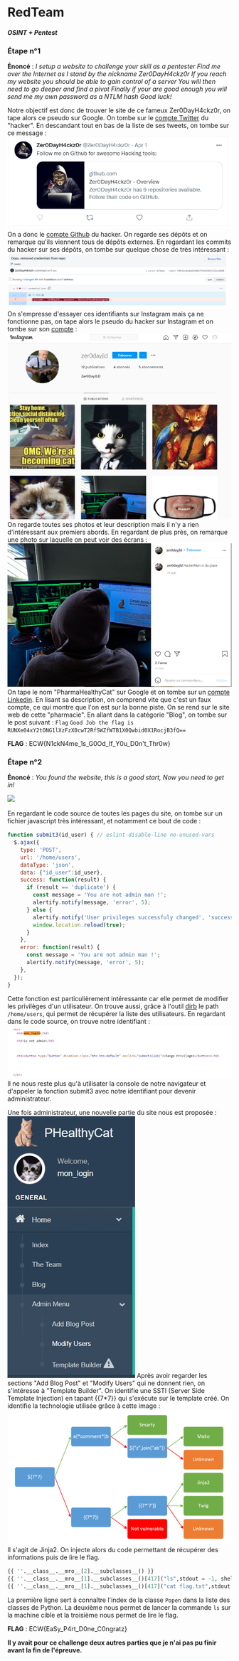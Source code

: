 # RedTeam
#### _OSINT + Pentest_

### Étape n°1

**Énoncé** : _I setup a website to challenge your skill as a pentester
Find me over the Internet as I stand by the nickname Zer0DayH4ckz0r
If you reach my website you should be able to gain control of a server
You will then need to go deeper and find a pivot
Finally if your are good enough you will send me my own password as a NTLM hash
Good luck!_

Notre objectif est donc de trouver le site de ce fameux Zer0DayH4ckz0r, on tape alors ce pseudo sur Google. On tombe sur le [compte Twitter](https://twitter.com/Zer0DayH4ckz0r) du "hacker". En descandant tout en bas de la liste de ses tweets, on tombe sur ce message : 
![](twitter.png)
On a donc le [compte Github](https://github.com/Zer0DayH4ckz0r) du hacker. On regarde ses dépôts et on remarque qu'ils viennent tous de dépôts externes. En regardant les commits du hacker sur ses dépôts, on tombe sur quelque chose de très intéressant :
![](github.png)
On s'empresse d'essayer ces identifiants sur Instagram mais ça ne fonctionne pas, on tape alors le pseudo du hacker sur Instagram et on tombe sur son [compte](https://www.instagram.com/zer0dayjld/) : 
![](instagram.png)
On regarde toutes ses photos et leur description mais il n'y a rien d'intéressant aux premiers abords. En regardant de plus près, on remarque une photo sur laquelle on peut voir des écrans :
![](photo_insta.png)
On tape le nom "PharmaHealthyCat" sur Google et on tombe sur un [compte Linkedin](https://www.linkedin.com/company/pharmahealthycat/about/). En lisant sa description, on comprend vite que c'est un faux compte, ce qui montre que l'on est sur la bonne piste. On se rend sur le site web de cette "pharmacie". En allant dans la catégorie "Blog", on tombe sur le post suivant : 
```Flag```
```Good Job the flag is RUNXe04xY2tONG1lXzFzX0cwT2RfSWZfWTB1X0Qwbid0X1RocjB3fQ==```

**FLAG** : ECW{N1ckN4me_1s_G0Od_If_Y0u_D0n't_Thr0w}

### Étape n°2

**Énoncé** : _You found the website, this is a good start,
Now you need to get in!_

![](website.png)

En regardant le code source de toutes les pages du site, on tombe sur un fichier javascript très intéressant, et notamment ce bout de code :
```js
function submit3(id_user) { // eslint-disable-line no-unused-vars
  $.ajax({
    type: 'POST',
    url: '/home/users',
    dataType: 'json',
    data: {"id_user":id_user},
    success: function(result) {
      if (result == 'duplicate') {
        const message = 'You are not admin man !';
        alertify.notify(message, 'error', 5);
      } else {
        alertify.notify('User privileges successfuly changed', 'success', 5);
        window.location.reload(true);
      }
    },
    error: function(result) {
      const message = 'You are not admin man !';
      alertify.notify(message, 'error', 5);
    },
  });
}
```
Cette fonction est particulièrement intéressante car elle permet de modifier les privilèges d'un utilisateur. On trouve aussi, grâce à l'outil [dirb](https://www.kali.org/tools/dirb/) le path ```/home/users```, qui permet de récupérer la liste des utilisateurs. En regardant dans le code source, on trouve notre identifiant : 
![](id.png)
Il ne nous reste plus qu'à utilisater la console de notre navigateur et d'appeler la fonction submit3 avec notre identifiant pour devenir administrateur.

Une fois administrateur, une nouvelle partie du site nous est proposée : 
![](admin.png)
Après avoir regarder les sections "Add Blog Post" et "Modify Users" qui ne donnent rien, on s'intéresse à "Template Builder". On identifie une SSTI (Server Side Template Injection) en tapant {{7*7}} qui s'exécute sur le template créé. On identifie la technologie utilisée grâce à cette image : 
![](ssti.png)
Il s'agit de Jinja2. On injecte alors du code permettant de récupérer des informations puis de lire le flag.
```python
{{ ''.__class__.__mro__[2].__subclasses__() }}
{{ ''.__class__.__mro__[1].__subclasses__()[417]("ls",stdout = -1, shell=True).communicate() }}
{{ ''.__class__.__mro__[1].__subclasses__()[417]("cat flag.txt",stdout = -1, shell=True).communicate() }}
```
La première ligne sert à connaître l'index de la classe ```Popen``` dans la liste des classes de Python. La deuxième nous permet de lancer la commande ```ls``` sur la machine cible et la troisième nous permet de lire le flag.

**FLAG** : ECW{EaSy_P4rt_D0ne_C0ngratz}

**Il y avait pour ce challenge deux autres parties que je n'ai pas pu finir avant la fin de l'épreuve.**



